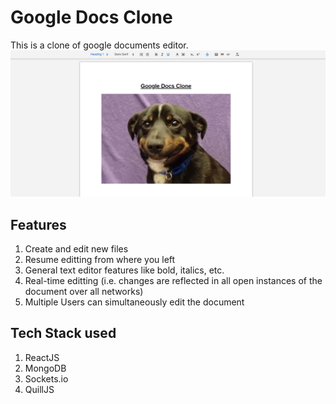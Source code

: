 # Google Docs Clone

This is a clone of google documents editor.
![](./public/projectDemo.png)

## Features

1. Create and edit new files
2. Resume editting from where you left
3. General text editor features like bold, italics, etc.
4. Real-time editting (i.e. changes are reflected in all open instances of the document over all networks)
5. Multiple Users can simultaneously edit the document

## Tech Stack used

1. ReactJS
2. MongoDB
3. Sockets.io
4. QuillJS
